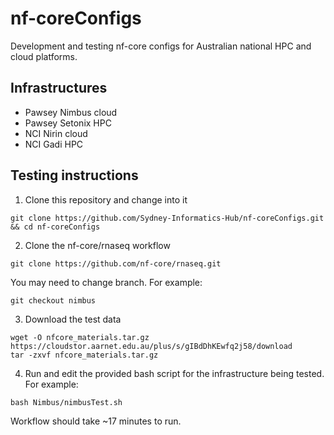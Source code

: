 # nf-coreConfigs

Development and testing nf-core configs for Australian national HPC and cloud platforms. 

## Infrastructures 
* Pawsey Nimbus cloud 
* Pawsey Setonix HPC
* NCI Nirin cloud   
* NCI Gadi HPC

## Testing instructions 

1. Clone this repository and change into it 

```
git clone https://github.com/Sydney-Informatics-Hub/nf-coreConfigs.git && cd nf-coreConfigs
```

2. Clone the nf-core/rnaseq workflow

```
git clone https://github.com/nf-core/rnaseq.git 
```

You may need to change branch. For example: 

```
git checkout nimbus
```

3. Download the test data

```
wget -O nfcore_materials.tar.gz https://cloudstor.aarnet.edu.au/plus/s/gIBdDhKEwfq2j58/download
tar -zxvf nfcore_materials.tar.gz
```

4. Run and edit the provided bash script for the infrastructure being tested. For example:
```
bash Nimbus/nimbusTest.sh
```

Workflow should take ~17 minutes to run. 

